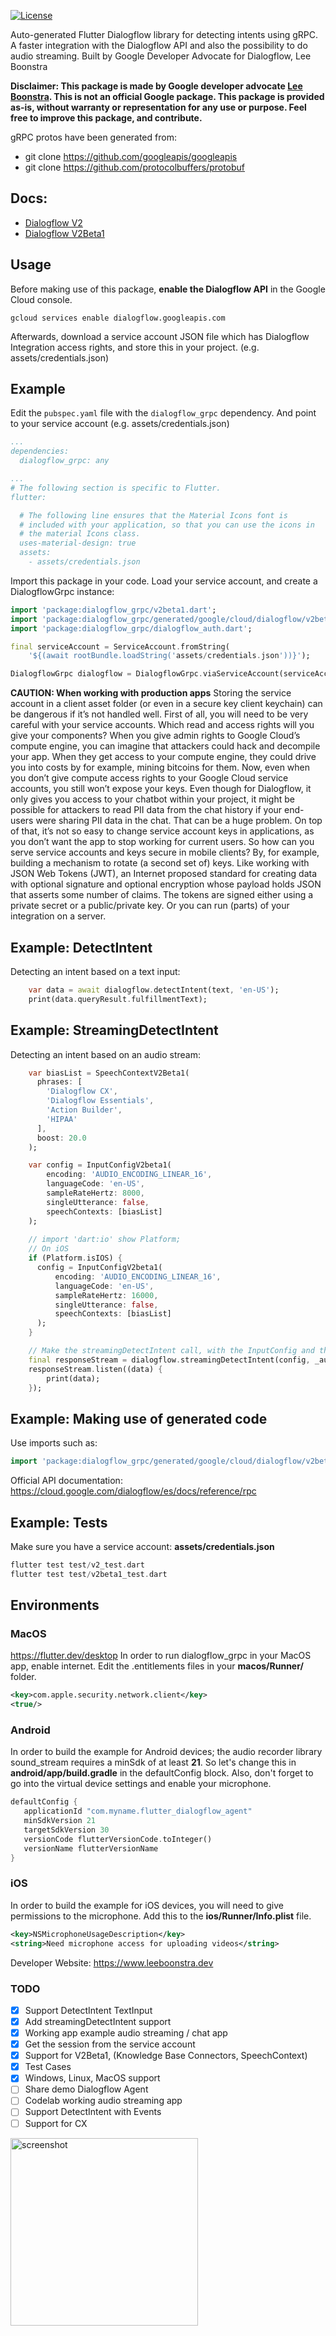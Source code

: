 [![License](https://img.shields.io/badge/License-Apache%202.0-blue.svg)](https://opensource.org/licenses/Apache-2.0)

Auto-generated Flutter Dialogflow library for detecting intents using gRPC.
A faster integration with the Dialogflow API and also the possibility to do audio streaming.
Built by Google Developer Advocate for Dialogflow, Lee Boonstra

**Disclaimer: This package is made by Google developer advocate [Lee Boonstra](https://twitter.com/ladysign). This is not an official Google package.
This package is provided as-is, without warranty or representation for any use or purpose.
Feel free to improve this package, and contribute.**

gRPC protos have been generated from:
* git clone https://github.com/googleapis/googleapis
* git clone https://github.com/protocolbuffers/protobuf

## Docs:

* [Dialogflow V2](https://pub.dev/documentation/dialogflow_grpc/latest/v2/DialogflowGrpcV2-class.html)
* [Dialogflow V2Beta1](https://pub.dev/documentation/dialogflow_grpc/latest/v2beta1/DialogflowGrpcV2Beta1-class.html)


## Usage

Before making use of this package, **enable the Dialogflow API** in the Google Cloud console.

```
gcloud services enable dialogflow.googleapis.com
```

Afterwards, download a service account JSON file which has Dialogflow Integration access rights,
and store this in your project. (e.g. assets/credentials.json)


## Example

Edit the `pubspec.yaml` file with the `dialogflow_grpc` dependency.
And point to your service account (e.g. assets/credentials.json)

```yaml
...
dependencies:
  dialogflow_grpc: any

...
# The following section is specific to Flutter.
flutter:

  # The following line ensures that the Material Icons font is
  # included with your application, so that you can use the icons in
  # the material Icons class.
  uses-material-design: true
  assets:
    - assets/credentials.json
```

Import this package in your code. Load your service account,
and create a DialogflowGrpc instance:

```dart
import 'package:dialogflow_grpc/v2beta1.dart';
import 'package:dialogflow_grpc/generated/google/cloud/dialogflow/v2beta1/session.pb.dart';
import 'package:dialogflow_grpc/dialogflow_auth.dart';

final serviceAccount = ServiceAccount.fromString(
    '${(await rootBundle.loadString('assets/credentials.json'))}');

DialogflowGrpc dialogflow = DialogflowGrpc.viaServiceAccount(serviceAccount);
```

**CAUTION: When working with production apps** 
Storing the service account in a client asset folder (or even in a secure key client keychain) can be dangerous if it’s not handled well. First of all, you will need to be very careful with your service accounts. Which read and access rights will you give your components? When you give admin rights to Google Cloud’s compute engine, you can imagine that attackers could hack and decompile your app. When they get access to your compute engine, they could drive you into costs by for example, mining bitcoins for them. Now, even when you don’t give compute access rights to your Google Cloud service accounts, you still won’t expose your keys. Even though for Dialogflow, it only gives you access to your chatbot within your project, it might be possible for attackers to read PII data from the chat history if your end-users were sharing PII data in the chat. That can be a huge problem.
On top of that, it’s not so easy to change service account keys in applications, as you don’t want the app to stop working for current users. So how can you serve service accounts and keys secure in mobile clients? By, for example, building a mechanism to rotate (a second set of) keys. Like working with JSON Web Tokens (JWT), an Internet proposed standard for creating data with optional signature and optional encryption whose payload holds JSON that asserts some number of claims. The tokens are signed either using a private secret or a public/private key. Or you can run (parts) of your integration on a server.

## Example: DetectIntent

Detecting an intent based on a text input:

```dart
    var data = await dialogflow.detectIntent(text, 'en-US');
    print(data.queryResult.fulfillmentText);
```

## Example: StreamingDetectIntent

Detecting an intent based on an audio stream:

```dart
    var biasList = SpeechContextV2Beta1(
      phrases: [
        'Dialogflow CX',
        'Dialogflow Essentials',
        'Action Builder',
        'HIPAA'
      ],
      boost: 20.0
    );

    var config = InputConfigV2beta1(
        encoding: 'AUDIO_ENCODING_LINEAR_16',
        languageCode: 'en-US',
        sampleRateHertz: 8000,
        singleUtterance: false,
        speechContexts: [biasList]
    );
    
    // import 'dart:io' show Platform;
    // On iOS
    if (Platform.isIOS) {
      config = InputConfigV2beta1(
          encoding: 'AUDIO_ENCODING_LINEAR_16',
          languageCode: 'en-US',
          sampleRateHertz: 16000,
          singleUtterance: false,
          speechContexts: [biasList]
      );
    }

    // Make the streamingDetectIntent call, with the InputConfig and the audioStream
    final responseStream = dialogflow.streamingDetectIntent(config, _audioStream);
    responseStream.listen((data) {
        print(data);
    });
```

## Example: Making use of generated code

Use imports such as:

```dart
import 'package:dialogflow_grpc/generated/google/cloud/dialogflow/v2beta1/session.pb.dart';
```
Official API documentation: https://cloud.google.com/dialogflow/es/docs/reference/rpc


## Example: Tests

Make sure you have a service account: **assets/credentials.json**

```dart
flutter test test/v2_test.dart
flutter test test/v2beta1_test.dart
```

## Environments

### MacOS

https://flutter.dev/desktop
In order to run dialogflow_grpc in your MacOS app, enable internet.
Edit the .entitlements files in your **macos/Runner/** folder.

```xml
<key>com.apple.security.network.client</key>
<true/>
```

### Android

In order to build the example for Android devices;
the audio recorder library sound_stream requires a minSdk of at least **21**. So let's change this in **android/app/build.gradle** in the defaultConfig block.
Also, don't forget to go into the virtual device settings and enable your microphone.

```dart
defaultConfig {
   applicationId "com.myname.flutter_dialogflow_agent"
   minSdkVersion 21
   targetSdkVersion 30
   versionCode flutterVersionCode.toInteger()
   versionName flutterVersionName
}
```

### iOS

In order to build the example for iOS devices, you will need to give permissions to the microphone.
Add this to the **ios/Runner/Info.plist** file.

```xml
<key>NSMicrophoneUsageDescription</key>
<string>Need microphone access for uploading videos</string>
```

Developer Website: https://www.leeboonstra.dev

### TODO

- [x] Support DetectIntent TextInput
- [x] Add streamingDetectIntent support
- [x] Working app example audio streaming / chat app
- [x] Get the session from the service account
- [x] Support for V2Beta1, (Knowledge Base Connectors, SpeechContext)
- [x] Test Cases
- [x] Windows, Linux, MacOS support
- [ ] Share demo Dialogflow Agent
- [ ] Codelab working audio streaming app
- [ ] Support DetectIntent with Events
- [ ] Support for CX

<img src="https://raw.githubusercontent.com/savelee/dialogflow_grpc_flutter/main/example/assets/screenshot.png" alt="screenshot" width="300"/>

